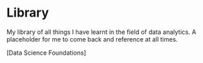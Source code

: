 # Library
My library of all things I have learnt in the field of data analytics. A placeholder for me to come back and reference at all times.

[Data Science Foundations]
